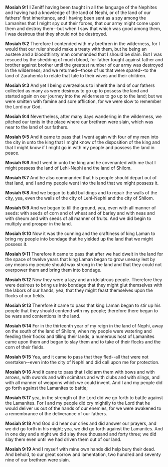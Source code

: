 **Mosiah 9:1** I Zeniff having been taught in all the language of the Nephites and having had a knowledge of the land of Nephi, or of the land of our fathers' first inheritance, and I having been sent as a spy among the Lamanites that I might spy out their forces, that our army might come upon them and destroy them--but when I saw that which was good among them, I was desirous that they should not be destroyed.

**Mosiah 9:2** Therefore I contended with my brethren in the wilderness, for I would that our ruler should make a treaty with them, but he being an austere and a bloodthirsty man commanded that I should be slain. But I was rescued by the shedding of much blood, for father fought against father and brother against brother until the greatest number of our army was destroyed in the wilderness; and we returned--those of us that were spared--to the land of Zarahemla to relate that tale to their wives and their children.

**Mosiah 9:3** And yet I being overzealous to inherit the land of our fathers collected as many as were desirous to go up to possess the land and started again on our journey into the wilderness to go up to the land; but we were smitten with famine and sore affliction, for we were slow to remember the Lord our God.

**Mosiah 9:4** Nevertheless, after many days wandering in the wilderness, we pitched our tents in the place where our brethren were slain, which was near to the land of our fathers.

**Mosiah 9:5** And it came to pass that I went again with four of my men into the city in unto the king that I might know of the disposition of the king and that I might know if I might go in with my people and possess the land in peace.

**Mosiah 9:6** And I went in unto the king and he covenanted with me that I might possess the land of Lehi-Nephi and the land of Shilom.

**Mosiah 9:7** And he also commanded that his people should depart out of that land, and I and my people went into the land that we might possess it.

**Mosiah 9:8** And we began to build buildings and to repair the walls of the city, yea, even the walls of the city of Lehi-Nephi and the city of Shilom.

**Mosiah 9:9** And we began to till the ground, yea, even with all manner of seeds: with seeds of corn and of wheat and of barley and with neas and with sheum and with seeds of all manner of fruits. And we did begin to multiply and prosper in the land.

**Mosiah 9:10** Now it was the cunning and the craftiness of king Laman to bring my people into bondage that he yielded up the land that we might possess it.

**Mosiah 9:11** Therefore it came to pass that after we had dwelt in the land for the space of twelve years that king Laman began to grow uneasy lest by any means my people should wax strong in the land and that they could not overpower them and bring them into bondage.

**Mosiah 9:12** Now they were a lazy and an idolatrous people. Therefore they were desirous to bring us into bondage that they might glut themselves with the labors of our hands, yea, that they might feast themselves upon the flocks of our fields.

**Mosiah 9:13** Therefore it came to pass that king Laman began to stir up his people that they should contend with my people; therefore there began to be wars and contentions in the land.

**Mosiah 9:14** For in the thirteenth year of my reign in the land of Nephi, away on the south of the land of Shilom, when my people were watering and feeding their flocks and tilling their lands, a numerous host of Lamanites came upon them and began to slay them and to take of their flocks and the corn of their fields.

**Mosiah 9:15** Yea, and it came to pass that they fled--all that were not overtaken--even into the city of Nephi and did call upon me for protection.

**Mosiah 9:16** And it came to pass that I did arm them with bows and with arrows, with swords and with scimitars and with clubs and with slings, and with all manner of weapons which we could invent. And I and my people did go forth against the Lamanites to battle;

**Mosiah 9:17** yea, in the strength of the Lord did we go forth to battle against the Lamanites. For I and my people did cry mightily to the Lord that he would deliver us out of the hands of our enemies, for we were awakened to a remembrance of the deliverance of our fathers.

**Mosiah 9:18** And God did hear our cries and did answer our prayers, and we did go forth in his might; yea, we did go forth against the Lamanites. And in one day and a night we did slay three thousand and forty three; we did slay them even until we had driven them out of our land.

**Mosiah 9:19** And I myself with mine own hands did help bury their dead. And behold, to our great sorrow and lamentation, two hundred and seventy nine of our brethren were slain.

